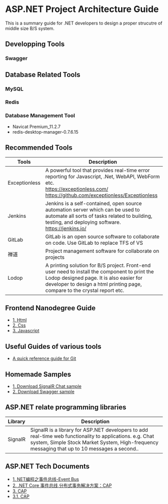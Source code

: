# ASP.NET Project Architecture Guide

This is a summary guide for .NET developers to design a proper strucutre of middle size B/S system.

## Developping Tools
### Swagger

## Database Related Tools
### MySQL

### Redis

### Database Management Tool
* Navicat Premium_11.2.7
* redis-desktop-manager-0.7.6.15

## Recommended Tools 
Tools | Description
------|-------------
Exceptionless | A powerful tool that provides real-time error reporting for Javascript, .Net, WebAPI, WebForm etc. <br>https://exceptionless.com/ <br>https://github.com/exceptionless/Exceptionless
Jenkins | Jenkins is a self-contained, open source automation server which can be used to automate all sorts of tasks related to building, testing, and deploying software. <br>https://jenkins.io/
GitLab  | GitLab is an open source software to collaborate on code. Use GitLab to replace TFS of VS 
禅道    | Project management software for collaborate on projects 
Lodop   | A printing solution for B/S project. Front-end user need to install the component to print the Lodop designed page. It is also easier for developer to design a html printing page, compare to the crystal report etc.

## Frontend Nanodegree Guide
- [1. Html][ref01]
- [2. Css][ref02]
- [3. Javascript][ref03]

## Useful Guides of various tools
- [A quick reference guide for Git][ref04]

## Homemade Samples
- [1. Download SignalR Chat sample][dwn01]
- [2. Download Swagger sample][dwn02]

## ASP.NET relate programming libraries
Library | Description
--------|------------
SignalR | SignalR  is a library for ASP.NET developers to add real-time web functionality to applications. e.g. Chat system, Simple Stock Market System, High-frequency messaging that up to 10 messages a second..

## ASP.NET Tech Documents
- [1. NET编程之事件总线-Event Bus](http://lmwlove.com/ac/ID1192)
- [2. .NET Core 事件总线,分布式事务解决方案：CAP](https://www.cnblogs.com/savorboard/p/cap.html)
- [3. CAP](http://makaidong.com/savorboard/196_8653330.html)
- [3.1. CAP](https://github.com/dotnetcore/CAP)

[ref01]: https://github.com/kenj3/NET-Project-Architecture/blob/master/kbs/Frontend-Guide-HTML.md  "Frontend Guide Html"
[ref02]: https://github.com/kenj3/NET-Project-Architecture/blob/master/kbs/Frontend-Guide-CSS.md  "Frontend-Guide Css"
[ref03]: https://github.com/kenj3/NET-Project-Architecture/blob/master/kbs/Frontend-Guide-Javascript.md  "Frontend-Guide Javascript"
[ref04]: https://github.com/kenj3/NET-Project-Architecture/blob/master/kbs/Git-Quick-Reference.md "Git Quick Guide"

[img01]: https://github.com/kenj3/NET-Project-Architecture/blob/master/images/example-exceptionless1.jpg
[img02]: https://github.com/kenj3/NET-Project-Architecture/blob/master/images/example-jenkins1.jpg
[img03]: https://github.com/kenj3/NET-Project-Architecture/blob/master/images/example-gitlab1.jpg
[img04]: https://github.com/kenj3/NET-Project-Architecture/blob/master/images/example-chandao1.jpg

[dwn01]: https://github.com/kenj3/NET-Project-Architecture/blob/master/download/SignalRChat.rar
[dwn02]: https://github.com/kenj3/NET-Project-Architecture/blob/master/download/SwaggerDemo.rar

